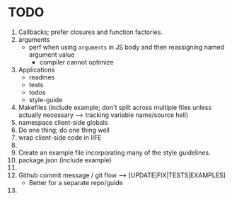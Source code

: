 TODO
====

1. 	Callbacks; prefer closures and function factories.
2. 	arguments
	-	perf when using `arguments` in JS body and then reassigning named argument value
		-	compiler cannot optimize
3. 	Applications
	* 	readmes
	* 	tests
	* 	todos
	* 	style-guide
4. 	Makefiles (include example; don't split across multiple files unless actually necessary --> tracking variable name/source hell)
5. 	namespace client-side globals
6. 	Do one thing; do one thing well
7. 	wrap client-side code in IIFE
8. 	
9. 	Create an example file incorporating many of the style guidelines.
10. package.json (include example)
11. 
12. Github commit message / git flow --> [UPDATE|FIX|TESTS|EXAMPLES]
	-	Better for a separate repo/guide
13. 

